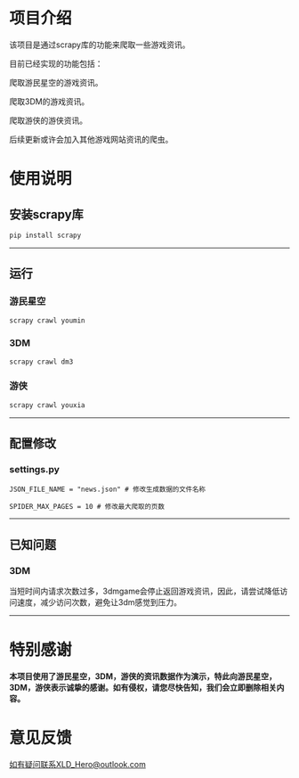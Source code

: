 # 项目介绍

该项目是通过scrapy库的功能来爬取一些游戏资讯。

目前已经实现的功能包括：

爬取游民星空的游戏资讯。

爬取3DM的游戏资讯。

爬取游侠的游侠资讯。

后续更新或许会加入其他游戏网站资讯的爬虫。


# 使用说明

## 安装scrapy库

```bash
pip install scrapy
```

---

## 运行
### 游民星空
```bash
scrapy crawl youmin
```
### 3DM
```bash
scrapy crawl dm3
```
### 游侠
```bash
scrapy crawl youxia
```
---
## 配置修改
### settings.py

`JSON_FILE_NAME = "news.json" # 修改生成数据的文件名称`

`SPIDER_MAX_PAGES = 10 # 修改最大爬取的页数`

---

## 已知问题

### 3DM
当短时间内请求次数过多，3dmgame会停止返回游戏资讯，因此，请尝试降低访问速度，减少访问次数，避免让3dm感觉到压力。

---

# 特别感谢

**本项目使用了游民星空，3DM，游侠的资讯数据作为演示，特此向游民星空，3DM，游侠表示诚挚的感谢。如有侵权，请您尽快告知，我们会立即删除相关内容。**

# 意见反馈

如有疑问联系XLD_Hero@outlook.com
